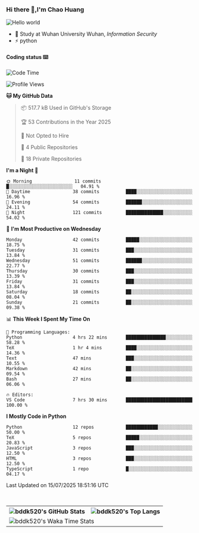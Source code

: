 ### Hi there 👋,I'm Chao Huang


<img src="https://raw.githubusercontent.com/sagar-viradiya/sagar-viradiya/master/resources/banner.png" alt="Hello world">


<br/>


- 🍻  Study at Wuhan University Wuhan, _Information Security_
- ⚡  python



#### Coding status  ⌨️

<!--START_SECTION:waka-->
![Code Time](http://img.shields.io/badge/Code%20Time-861%20hrs%2048%20mins-blue)

![Profile Views](http://img.shields.io/badge/Profile%20Views-0-blue)

**🐱 My GitHub Data** 

> 📦 517.7 kB Used in GitHub's Storage 
 > 
> 🏆 53 Contributions in the Year 2025
 > 
> 🚫 Not Opted to Hire
 > 
> 📜 4 Public Repositories 
 > 
> 🔑 18 Private Repositories 
 > 
**I'm a Night 🦉** 

```text
🌞 Morning                11 commits          █░░░░░░░░░░░░░░░░░░░░░░░░   04.91 % 
🌆 Daytime                38 commits          ████░░░░░░░░░░░░░░░░░░░░░   16.96 % 
🌃 Evening                54 commits          ██████░░░░░░░░░░░░░░░░░░░   24.11 % 
🌙 Night                  121 commits         ██████████████░░░░░░░░░░░   54.02 % 
```
📅 **I'm Most Productive on Wednesday** 

```text
Monday                   42 commits          █████░░░░░░░░░░░░░░░░░░░░   18.75 % 
Tuesday                  31 commits          ███░░░░░░░░░░░░░░░░░░░░░░   13.84 % 
Wednesday                51 commits          ██████░░░░░░░░░░░░░░░░░░░   22.77 % 
Thursday                 30 commits          ███░░░░░░░░░░░░░░░░░░░░░░   13.39 % 
Friday                   31 commits          ███░░░░░░░░░░░░░░░░░░░░░░   13.84 % 
Saturday                 18 commits          ██░░░░░░░░░░░░░░░░░░░░░░░   08.04 % 
Sunday                   21 commits          ██░░░░░░░░░░░░░░░░░░░░░░░   09.38 % 
```


📊 **This Week I Spent My Time On** 

```text
💬 Programming Languages: 
Python                   4 hrs 22 mins       ███████████████░░░░░░░░░░   58.28 % 
TeX                      1 hr 4 mins         ████░░░░░░░░░░░░░░░░░░░░░   14.36 % 
Text                     47 mins             ███░░░░░░░░░░░░░░░░░░░░░░   10.55 % 
Markdown                 42 mins             ██░░░░░░░░░░░░░░░░░░░░░░░   09.54 % 
Bash                     27 mins             ██░░░░░░░░░░░░░░░░░░░░░░░   06.06 % 

🔥 Editors: 
VS Code                  7 hrs 30 mins       █████████████████████████   100.00 % 
```

**I Mostly Code in Python** 

```text
Python                   12 repos            ████████████░░░░░░░░░░░░░   50.00 % 
TeX                      5 repos             █████░░░░░░░░░░░░░░░░░░░░   20.83 % 
JavaScript               3 repos             ███░░░░░░░░░░░░░░░░░░░░░░   12.50 % 
HTML                     3 repos             ███░░░░░░░░░░░░░░░░░░░░░░   12.50 % 
TypeScript               1 repo              █░░░░░░░░░░░░░░░░░░░░░░░░   04.17 % 
```




 Last Updated on 15/07/2025 18:51:16 UTC
<!--END_SECTION:waka-->

<br/>

<table>
  <tr>
    <th>
      <img alt="bddk520's GitHub Stats" src="https://github-readme-stats-git-masterrstaa-rickstaa.vercel.app/api?username=bddk520&show_icons=true&theme=transparent&hide_border=true" align="center" />
    </th>
    <th>
      <img alt="bddk520's Top Langs" src="https://github-readme-stats-git-masterrstaa-rickstaa.vercel.app/api/top-langs/?username=bddk520&layout=compact&theme=transparent&hide_border=true&langs_count=10&hide=CMake" align="center" /> 
    </th>
  </tr>
  <tr>
    <td colspan=2>
      <img alt="bddk520's Waka Time Stats" src="https://github-readme-stats.vercel.app/api/wakatime?username=bddk&hide_border=true&layout=compact&theme=transparent&custom_title=WorkTimeThisWeek&range=last_7_days" align="center"/>
    </td>
  </tr>
</table>
